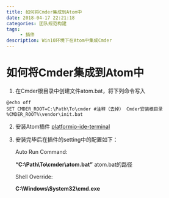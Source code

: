```yaml
---
title: 如何将Cmder集成到Atom中
date: 2018-04-17 22:21:18
categories: 团队规范构建
tags:
     - 插件
description: Win10环境下在Atom中集成Cmder
---
```

# 如何将Cmder集成到Atom中

1. 在Cmder根目录中创建文件atom.bat，将下列命令写入

```
@echo off 
SET CMDER_ROOT=C:\Path\To\cmder #注释（去掉） Cmder安装根目录
%CMDER_ROOT%\vendor\init.bat
```
2. 安装Atom插件 [platformio-ide-terminal](https://atom.io/packages/platformio-ide-terminal)

3. 安装完毕后在插件的setting中的配置如下：

    Auto Run Command:

    **“C:\Path\To\cmder\atom.bat”** atom.bat的路径

    Shell Override:

    **C:\Windows\System32\cmd.exe**

